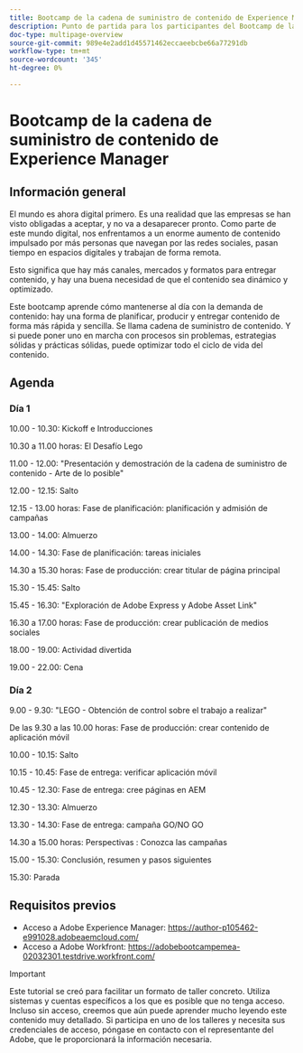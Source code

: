 ```yaml
---
title: Bootcamp de la cadena de suministro de contenido de Experience Manager
description: Punto de partida para los participantes del Bootcamp de la cadena de suministro de contenido de Experience Makers
doc-type: multipage-overview
source-git-commit: 989e4e2add1d45571462eccaeebcbe66a77291db
workflow-type: tm+mt
source-wordcount: '345'
ht-degree: 0%

---
```


# Bootcamp de la cadena de suministro de contenido de Experience Manager

## Información general

El mundo es ahora digital primero. Es una realidad que las empresas se han visto obligadas a aceptar, y no va a desaparecer pronto. Como parte de este mundo digital, nos enfrentamos a un enorme aumento de contenido impulsado por más personas que navegan por las redes sociales, pasan tiempo en espacios digitales y trabajan de forma remota.

Esto significa que hay más canales, mercados y formatos para entregar contenido, y hay una buena necesidad de que el contenido sea dinámico y optimizado.

Este bootcamp aprende cómo mantenerse al día con la demanda de contenido: hay una forma de planificar, producir y entregar contenido de forma más rápida y sencilla. Se llama cadena de suministro de contenido. Y si puede poner uno en marcha con procesos sin problemas, estrategias sólidas y prácticas sólidas, puede optimizar todo el ciclo de vida del contenido.

## Agenda

### Día 1

10.00 - 10.30: Kickoff e Introducciones

10.30 a 11.00 horas: El Desafío Lego

11.00 - 12.00: &quot;Presentación y demostración de la cadena de suministro de contenido - Arte de lo posible&quot;

12.00 - 12.15: Salto

12.15 - 13.00 horas: Fase de planificación: planificación y admisión de campañas

13.00 - 14.00: Almuerzo

14.00 - 14.30: Fase de planificación: tareas iniciales

14.30 a 15.30 horas: Fase de producción: crear titular de página principal

15.30 - 15.45: Salto

15.45 - 16.30: &quot;Exploración de Adobe Express y Adobe Asset Link&quot;

16.30 a 17.00 horas: Fase de producción: crear publicación de medios sociales

18.00 - 19.00: Actividad divertida

19.00 - 22.00: Cena


### Día 2

9.00 - 9.30: &quot;LEGO - Obtención de control sobre el trabajo a realizar&quot;

De las 9.30 a las 10.00 horas: Fase de producción: crear contenido de aplicación móvil

10.00 - 10.15: Salto

10.15 - 10.45: Fase de entrega: verificar aplicación móvil

10.45 - 12.30: Fase de entrega: cree páginas en AEM

12.30 - 13.30: Almuerzo

13.30 - 14.30: Fase de entrega: campaña GO/NO GO

14.30 a 15.00 horas: Perspectivas : Conozca las campañas

15.00 - 15.30: Conclusión, resumen y pasos siguientes

15.30: Parada

## Requisitos previos

- Acceso a Adobe Experience Manager: https://author-p105462-e991028.adobeaemcloud.com/
- Acceso a Adobe Workfront: https://adobebootcampemea-02032301.testdrive.workfront.com/


>[!IMPORTANT]
>
>Este tutorial se creó para facilitar un formato de taller concreto. Utiliza sistemas y cuentas específicos a los que es posible que no tenga acceso. Incluso sin acceso, creemos que aún puede aprender mucho leyendo este contenido muy detallado. Si participa en uno de los talleres y necesita sus credenciales de acceso, póngase en contacto con el representante del Adobe, que le proporcionará la información necesaria.
